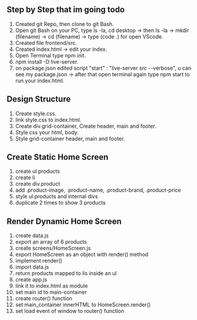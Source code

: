 ## Step by Step that im going todo

1. Created git Repo, then clone to git Bash.
2. Open git Bash on your PC, type ls -la, cd desktop -> then ls -la -> mkdir (filename) -> cd (filename) -> type (code .) for open VScode.
3. Created file frontend/src.
4. Created index.html -> edit your index.
5. Open Terminal type npm init.
6. npm install -D live-server.
7. on package.json edited script "start" : "live-server src --verbose", u can see my package.json -> after that open terminal again type npm start to run your index.html.

## Design Structure

1. Create style.css.
2. link style.css to index.html.
3. Create div.grid-container, Create header, main and footer.
4. Style css your html, body.
5. Style grid-container header, main and footer.

## Create Static Home Screen

1.  create ul.products
2.  create li
3.  create div.product
4.  add .product-image, .product-name, .product-brand, .product-price
5.  style ul.products and internal divs
6.  duplicate 2 times to show 3 products

## Render Dynamic Home Screen

1.  create data.js
2.  export an array of 6 products
3.  create screens/HomeScreen.js
4.  export HomeScreen as an object with render() method
5.  implement render()
6.  import data.js
7.  return products mapped to lis inside an ul
8.  create app.js
9.  link it to index.html as module
10. set main id to main-container
11. create router() function
12. set main_container innerHTML to HomeScreen.render()
13. set load event of window to router() function
